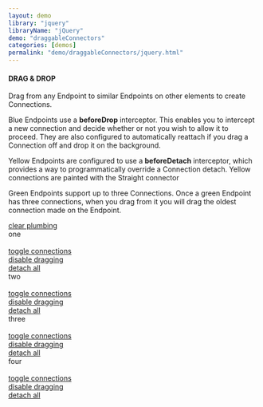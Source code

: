```yaml
---
layout: demo
library: "jquery"
libraryName: "jQuery"
demo: "draggableConnectors"
categories: [demos]
permalink: "demo/draggableConnectors/jquery.html"
---
```


<div class="explanation">         
	<h4>DRAG &amp; DROP</h4>                           
	<p>Drag from any Endpoint to similar Endpoints on other elements to create Connections.</p>
	<p>Blue Endpoints use a <strong>beforeDrop</strong> interceptor.  This enables
	you to intercept a new connection and decide whether or not you wish to allow it to proceed. They are also configured to automatically reattach if you drag a Connection off and drop it on the background.</p>
	<p>Yellow Endpoints are configured to use a <strong>beforeDetach</strong> interceptor, which provides a way to programmatically override a Connection detach. Yellow connections are painted with the Straight connector</p>            
	<p>Green Endpoints support up to three Connections. Once a green Endpoint has three connections, when you drag from it you will drag the oldest connection made on the Endpoint.</p>
	<div class="commands">
		<a id="clear" class="cmd" href="#">clear plumbing</a>
	</div>
</div>  
<div id="drag-drop-demo" class="demo drag-drop-demo">                                
	<div class="window" id="dragDropWindow1">one<br/><br/><a href="#" class="cmdLink hide" rel="dragDropWindow1">toggle connections</a><br/><a href="#" class="cmdLink drag" rel="dragDropWindow1">disable dragging</a><br/><a href="#" class="cmdLink detach" rel="dragDropWindow1">detach all</a></div>
	<div class="window" id="dragDropWindow2">two<br/><br/><a href="#" class="cmdLink hide" rel="dragDropWindow2">toggle connections</a><br/><a href="#" class="cmdLink drag" rel="dragDropWindow2">disable dragging</a><br/><a href="#" class="cmdLink detach" rel="dragDropWindow2">detach all</a></div>
	<div class="window" id="dragDropWindow3">three<br/><br/><a href="#" class="cmdLink hide" rel="dragDropWindow3">toggle connections</a><br/><a href="#" class="cmdLink drag" rel="dragDropWindow3">disable dragging</a><br/><a href="#" class="cmdLink detach" rel="dragDropWindow3">detach all</a></div>
	<div class="window" id="dragDropWindow4">four<br/><br/><a href="#" class="cmdLink hide" rel="dragDropWindow4">toggle connections</a><br/><a href="#" class="cmdLink drag" rel="dragDropWindow4">disable dragging</a><br/><a href="#" class="cmdLink detach" rel="dragDropWindow4">detach all</a></div>          
	<div id="list"></div>                
</div>